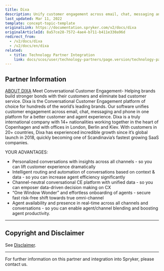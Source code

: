 ```yaml
---
title: Dixa
description: Unify customer engagement across email, chat, messaging and phone in one platform for a better customer and agent experience by integrating Dixa into the Spryker Commerce OS.
last_updated: Mar 11, 2022
template: concept-topic-template
originalLink: https://documentation.spryker.com/v2/docs/dixa
originalArticleId: 8a57ce28-7572-4ae4-b711-b411e330a96d
redirect_from:
  - /v2/docs/dixa
  - /v2/docs/en/dixa
related:
  - title: Technology Partner Integration
    link: docs/scos/user/technology-partners/page.version/technology-partners.html
---
```


## Partner Information

[ABOUT DIXA](https://dixa.com/)
Meet Conversational Customer Engagement- Helping brands build stronger bonds with their customers and eliminate bad customer service. Dixa is the Conversational Customer Engagement platform of choice for hundreds of the world’s leading brands. Our software unifies customer engagement across email, chat, messaging and phone in one platform for a
better customer and agent experience.
Dixa is a truly international company with 14+ nationalities working together in the heart of Copenhagen and with offices in London, Berlin and Kiev. With customers in 20+ countries, Dixa has experienced incredible growth since it’s global launch in 2018, quickly becoming one of Scandinavia’s fastest growing SaaS companies.

YOUR ADVANTAGES:

* Personalized conversations with insights across all channels - so you can lift customer experience dramatically
* Intelligent routing and automation of conversations based on context &amp; data - so you can increase agent efficiency significantly
* Channel-neutral conversational CE platform with unified data - so you can emposer data-driven decision making on CX
* “One Window Wonder” and effortless onboarding of agents - secure fast risk-free shift towards true omni-channel
* Agent availability and presence in real-time across all channels and conversations - so you can enable agent/channel blending and boosting agent productivity.

---

## Copyright and Disclaimer

See [Disclaimer](https://github.com/spryker/spryker-documentation).

---
For further information on this partner and integration into Spryker, please contact us.

<div class="hubspot-forms hubspot-forms--docs">
<div class="hubspot-form" id="hubspot-partners-1">
            <div class="script-embed" data-code="
                                            hbspt.forms.create({
				                                portalId: '2770802',
				                                formId: '163e11fb-e833-4638-86ae-a2ca4b929a41',
              	                                onFormReady: function() {
              		                                const hbsptInit = new CustomEvent('hbsptInit', {bubbles: true});
              		                                document.querySelector('#hubspot-partners-1').dispatchEvent(hbsptInit);
              	                                }
				                            });
            "></div>
</div>
</div>

